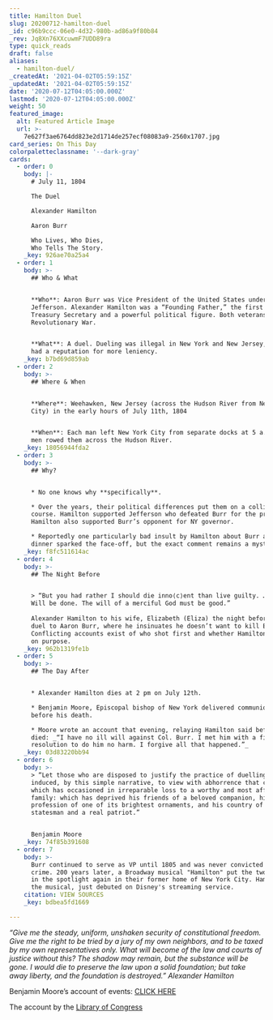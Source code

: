 ```yaml
---
title: Hamilton Duel
slug: 20200712-hamilton-duel
_id: c96b9ccc-06e0-4d32-980b-ad86a9f80b84
_rev: Jq8Xn76XXcuwmF7UDD89ra
type: quick_reads
draft: false
aliases:
  - hamilton-duel/
_createdAt: '2021-04-02T05:59:15Z'
_updatedAt: '2021-04-02T05:59:15Z'
date: '2020-07-12T04:05:00.000Z'
lastmod: '2020-07-12T04:05:00.000Z'
weight: 50
featured_image:
  alt: Featured Article Image
  url: >-
    7e627f3ae6764dd823e2d1714de257ecf08083a9-2560x1707.jpg
card_series: On This Day
colorpaletteclassname: '--dark-gray'
cards:
  - order: 0
    body: |-
      # July 11, 1804

      The Duel

      Alexander Hamilton

      Aaron Burr

      Who Lives, Who Dies,  
      Who Tells The Story.
    _key: 926ae70a25a4
  - order: 1
    body: >-
      ## Who & What


      **Who**: Aaron Burr was Vice President of the United States under Pres.
      Jefferson. Alexander Hamilton was a “Founding Father,” the first U.S.
      Treasury Secretary and a powerful political figure. Both veterans of the
      Revolutionary War.


      **What**: A duel. Dueling was illegal in New York and New Jersey, but NJ
      had a reputation for more leniency.
    _key: b7bd69d859ab
  - order: 2
    body: >-
      ## Where & When


      **Where**: Weehawken, New Jersey (across the Hudson River from New York
      City) in the early hours of July 11th, 1804


      **When**: Each man left New York City from separate docks at 5 a.m.. Four
      men rowed them across the Hudson River.
    _key: 18056944fda2
  - order: 3
    body: >-
      ## Why?


      * No one knows why **specifically**.

      * Over the years, their political differences put them on a collision
      course. Hamilton supported Jefferson who defeated Burr for the presidency.
      Hamilton also supported Burr’s opponent for NY governor.

      * Reportedly one particularly bad insult by Hamilton about Burr at a
      dinner sparked the face-off, but the exact comment remains a mystery.
    _key: f8fc511614ac
  - order: 4
    body: >-
      ## The Night Before


      > “But you had rather I should die inno⟨c⟩ent than live guilty. … God’s
      Will be done. The will of a merciful God must be good.”  
        
      Alexander Hamilton to his wife, Elizabeth (Eliza) the night before his
      duel to Aaron Burr, where he insinuates he doesn’t want to kill Burr.
      Conflicting accounts exist of who shot first and whether Hamilton missed
      on purpose.
    _key: 962b1319fe1b
  - order: 5
    body: >-
      ## The Day After


      * Alexander Hamilton dies at 2 pm on July 12th.

      * Benjamin Moore, Episcopal bishop of New York delivered communion to him
      before his death.

      * Moore wrote an account that evening, relaying Hamilton said before he
      died: _“I have no ill will against Col. Burr. I met him with a fixed
      resolution to do him no harm. I forgive all that happened.”_
    _key: 03d83220bb94
  - order: 6
    body: >-
      > “Let those who are disposed to justify the practice of duelling, be
      induced, by this simple narrative, to view with abhorrence that custom
      which has occasioned in irreparable loss to a worthy and most afflicted
      family: which has deprived his friends of a beloved companion, his
      profession of one of its brightest ornaments, and his country of a great
      statesman and a real patriot.”


      Benjamin Moore
    _key: 74f85b391608
  - order: 7
    body: >-
      Burr continued to serve as VP until 1805 and was never convicted for the
      crime. 200 years later, a Broadway musical "Hamilton" put the two men back
      in the spotlight again in their former home of New York City. Hamilton,
      the musical, just debuted on Disney's streaming service.
    citation: VIEW SOURCES
    _key: bdbea5fd1669

---
```

_“Give me the steady, uniform, unshaken security of constitutional freedom. Give me the right to be tried by a jury of my own neighbors, and to be taxed by my own representatives only. What will become of the law and courts of justice without this? The shadow may remain, but the substance will be gone. I would die to preserve the law upon a solid foundation; but take away liberty, and the foundation is destroyed.” Alexander Hamilton_

Benjamin Moore’s account of events: [CLICK HERE](https://founders.archives.gov/documents/Hamilton/01-26-02-0001-0268)

The account by the [Library of Congress](https://www.loc.gov/item/today-in-history/july-11/)